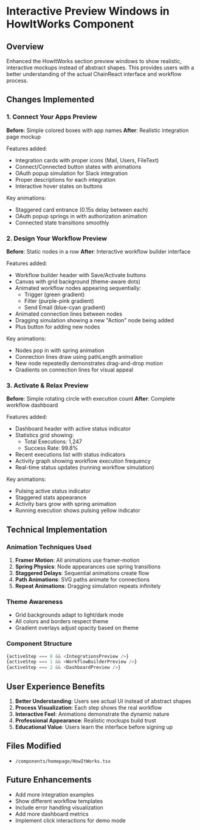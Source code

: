 # Interactive Preview Windows in HowItWorks Component

## Overview
Enhanced the HowItWorks section preview windows to show realistic, interactive mockups instead of abstract shapes. This provides users with a better understanding of the actual ChainReact interface and workflow process.

## Changes Implemented

### 1. Connect Your Apps Preview
**Before**: Simple colored boxes with app names
**After**: Realistic integration page mockup

Features added:
- Integration cards with proper icons (Mail, Users, FileText)
- Connect/Connected button states with animations
- OAuth popup simulation for Slack integration
- Proper descriptions for each integration
- Interactive hover states on buttons

Key animations:
- Staggered card entrance (0.15s delay between each)
- OAuth popup springs in with authorization animation
- Connected state transitions smoothly

### 2. Design Your Workflow Preview
**Before**: Static nodes in a row
**After**: Interactive workflow builder interface

Features added:
- Workflow builder header with Save/Activate buttons
- Canvas with grid background (theme-aware dots)
- Animated workflow nodes appearing sequentially:
  - Trigger (green gradient)
  - Filter (purple-pink gradient)
  - Send Email (blue-cyan gradient)
- Animated connection lines between nodes
- Dragging simulation showing a new "Action" node being added
- Plus button for adding new nodes

Key animations:
- Nodes pop in with spring animation
- Connection lines draw using pathLength animation
- New node repeatedly demonstrates drag-and-drop motion
- Gradients on connection lines for visual appeal

### 3. Activate & Relax Preview
**Before**: Simple rotating circle with execution count
**After**: Complete workflow dashboard

Features added:
- Dashboard header with active status indicator
- Statistics grid showing:
  - Total Executions: 1,247
  - Success Rate: 99.8%
- Recent executions list with status indicators
- Activity graph showing workflow execution frequency
- Real-time status updates (running workflow simulation)

Key animations:
- Pulsing active status indicator
- Staggered stats appearance
- Activity bars grow with spring animation
- Running execution shows pulsing yellow indicator

## Technical Implementation

### Animation Techniques Used
1. **Framer Motion**: All animations use framer-motion
2. **Spring Physics**: Node appearances use spring transitions
3. **Staggered Delays**: Sequential animations create flow
4. **Path Animations**: SVG paths animate for connections
5. **Repeat Animations**: Dragging simulation repeats infinitely

### Theme Awareness
- Grid backgrounds adapt to light/dark mode
- All colors and borders respect theme
- Gradient overlays adjust opacity based on theme

### Component Structure
```typescript
{activeStep === 0 && <IntegrationsPreview />}
{activeStep === 1 && <WorkflowBuilderPreview />}
{activeStep === 2 && <DashboardPreview />}
```

## User Experience Benefits
1. **Better Understanding**: Users see actual UI instead of abstract shapes
2. **Process Visualization**: Each step shows the real workflow
3. **Interactive Feel**: Animations demonstrate the dynamic nature
4. **Professional Appearance**: Realistic mockups build trust
5. **Educational Value**: Users learn the interface before signing up

## Files Modified
- `/components/homepage/HowItWorks.tsx`

## Future Enhancements
- Add more integration examples
- Show different workflow templates
- Include error handling visualization
- Add more dashboard metrics
- Implement click interactions for demo mode